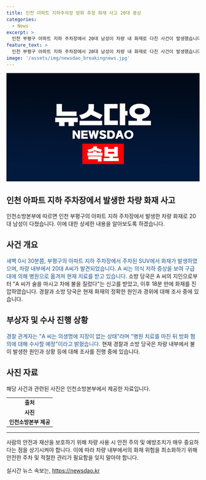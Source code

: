 ```yaml
---
title: 인천 아파트 지하주차장 방화 추정 화재 사고 20대 중상
categories:
  - News
excerpt: >
  인천 부평구 아파트 지하 주차장에서 20대 남성이 차량 내 화재로 다친 사건이 발생했습니다. A씨는 의식 저하 증세를 보이며 병원으로 옮겨져 치료를 받고 있으며, 소방 당국은 빠르게 화재를 진압했습니다. 경찰과 소방 당국은 정확한 화재 원인을 조사 중이며 A씨에 대한 방화 혐의 수사도 예정되어 있습니다. 사건 경위에 대한 자세한 내용을 알아보겠습니다. (150자)
feature_text: >
  인천 부평구 아파트 지하 주차장에서 20대 남성이 차량 내 화재로 다친 사건이 발생했습니다. A씨는 의식 저하 증세를 보이며 병원으로 옮겨져 치료를 받고 있으며, 소방 당국은 빠르게 화재를 진압했습니다. 경찰과 소방 당국은 정확한 화재 원인을 조사 중이며 A씨에 대한 방화 혐의 수사도 예정되어 있습니다. 사건 경위에 대한 자세한 내용을 알아보겠습니다. (150자)
image: '/assets/img/newsdao_breakingnews.jpg'
---
```


<p><img src="/assets/img/newsdao_breakingnews.jpg" alt="ranknews 속보" /></p>

<h2>인천 아파트 지하 주차장에서 발생한 차량 화재 사고</h2>

<p data-ke-size="size16">인천소방본부에 따르면 인천 부평구의 아파트 지하 주차장에서 발생한 차량 화재로 20대 남성이 다쳤습니다. 이에 대한 상세한 내용을 알아보도록 하겠습니다.</p>

<h2 data-ke-size="size26">사건 개요</h2>

<p><span style="color: #1a5490;">새벽 0시 30분쯤, 부평구의 아파트 지하 주차장에서 주차된 SUV에서 화재가 발생하였으며, 차량 내부에서 20대 A씨가 발견되었습니다. A 씨는 의식 저하 증상을 보여 구급대에 의해 병원으로 옮겨져 현재 치료를 받고 있습니다.</span> 소방 당국은 A 씨의 지인으로부터 "A 씨가 술을 마시고 차에 불을 질렀다"는 신고를 받았고, 이후 18분 만에 화재를 진압하였습니다. 경찰과 소방 당국은 현재 화재의 정확한 원인과 경위에 대해 조사 중에 있습니다.</p>

<h2 data-ke-size="size26">부상자 및 수사 진행 상황</h2>

<p><span style="color: #1a5490;">경찰 관계자는 "A 씨는 의생명에 지장이 없는 상태"라며 "병원 치료를 마친 뒤 방화 혐의에 대해 수사할 예정"이라고 밝혔습니다.</span> 현재 경찰과 소방 당국은 차량 내부에서 불이 발생한 원인과 상황 등에 대해 조사를 진행 중에 있습니다.</p>

<h2 data-ke-size="size26">사진 자료</h2>

<p>해당 사건과 관련된 사진은 인천소방본부에서 제공한 자료입니다.</p>

<table>
  <tr>
    <td style="text-align: center; height: 17px;"><b>출처</b></td>
  </tr>
  <tr>
    <td style="text-align: center; height: 17px;"><b>사진</b></td>
  </tr>
  <tr>
    <td style="text-align: center; height: 17px;"><b>인천소방본부 제공</b></td>
  </tr>
</table>

<hr>

<p data-ke-size="size16">사람의 안전과 재산을 보호하기 위해 차량 사용 시 안전 주의 및 예방조치가 매우 중요하다는 점을 상기시켜야 합니다. 이에 따라 차량 내부에서의 화재 위험을 최소화하기 위해 안전한 주차 및 적절한 관리가 필요함을 잊지 말아야 합니다.</p>
실시간 뉴스 속보는, <a href="https://newsdao.kr" rel="dofollow">https://newsdao.kr</a>


